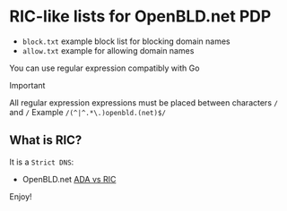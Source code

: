 # RIC-like lists for OpenBLD.net PDP

- `block.txt` example block list for blocking domain names
- `allow.txt` example for allowing domain names

You can use regular expression compatibly with Go

> [!IMPORTANT]
> All regular expression expressions must be placed between characters `/` and `/`
> Example `/(^|^.*\.)openbld.(net)$/`

## What is RIC?

It is a `Strict DNS`:

- OpenBLD.net [ADA vs RIC](https://openbld.net/docs/overwiew/how-it-works/#ada-vs-ric)

Enjoy!